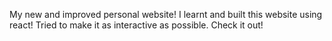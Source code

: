 My new and improved personal website! I learnt and built this website using react! Tried to make it as interactive as possible. Check it out!
